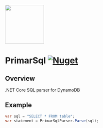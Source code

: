 <img width="128" src="https://github.com/chequer-io/primarsql/blob/main/Logo.png?raw=true">

# PrimarSql [![Nuget](https://img.shields.io/nuget/v/PrimarSql)](https://www.nuget.org/packages/PrimarSql/)

## Overview

.NET Core SQL parser for DynamoDB

## Example

``` csharp
var sql = "SELECT * FROM table";
var statement = PrimarSqlParser.Parse(sql);
```
